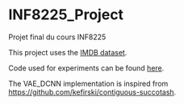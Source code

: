 # INF8225_Project
Projet final du cours INF8225

This project uses the [IMDB dataset](https://www.kaggle.com/datasets/lakshmi25npathi/imdb-dataset-of-50k-movie-reviews).   

Code used for experiments can be found [here](https://drive.google.com/drive/folders/1WUYbNi5P-uTyLrFIl0pXUpn2NJ633kYN?usp=sharing).   

The VAE_DCNN implementation is inspired from https://github.com/kefirski/contiguous-succotash.
